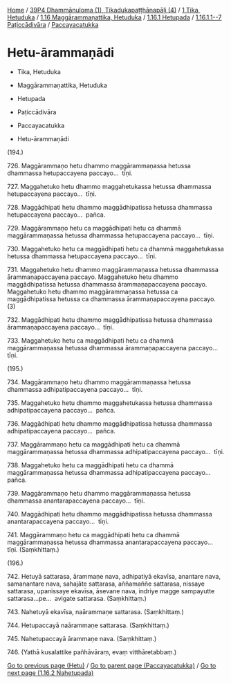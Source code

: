 
[Home](/) / [39P4 Dhammānuloma (1), Tikadukapaṭṭhānapāḷi (4)](../../../../...md) / [1 Tika, Hetuduka](../../../...md) / [1.16 Maggārammaṇattika, Hetuduka](../../...md) / [1.16.1 Hetupada](../...md) / [1.16.1.1--7 Paṭiccādivāra](...md) / [Paccayacatukka](../39P4/1/1.16/1.16.1/1.16.1.1--7/Paccayacatukka.md)

# Hetu-ārammaṇādi

* Tika, Hetuduka

* Maggārammaṇattika, Hetuduka

* Hetupada

* Paṭiccādivāra

* Paccayacatukka

* Hetu-ārammaṇādi

(194.)

726\. Maggārammaṇo hetu dhammo maggārammaṇassa hetussa dhammassa hetupaccayena paccayo…  tīṇi.

727\. Maggahetuko hetu dhammo maggahetukassa hetussa dhammassa hetupaccayena paccayo…  tīṇi.

728\. Maggādhipati hetu dhammo maggādhipatissa hetussa dhammassa hetupaccayena paccayo…  pañca.

729\. Maggārammaṇo hetu ca maggādhipati hetu ca dhammā maggārammaṇassa hetussa dhammassa hetupaccayena paccayo…  tīṇi.

730\. Maggahetuko hetu ca maggādhipati hetu ca dhammā maggahetukassa hetussa dhammassa hetupaccayena paccayo…  tīṇi.

731\. Maggahetuko hetu dhammo maggārammaṇassa hetussa dhammassa ārammaṇapaccayena paccayo. Maggahetuko hetu dhammo maggādhipatissa hetussa dhammassa ārammaṇapaccayena paccayo. Maggahetuko hetu dhammo maggārammaṇassa hetussa ca maggādhipatissa hetussa ca dhammassa ārammaṇapaccayena paccayo. (3)

732\. Maggādhipati hetu dhammo maggādhipatissa hetussa dhammassa ārammaṇapaccayena paccayo…  tīṇi.

733\. Maggahetuko hetu ca maggādhipati hetu ca dhammā maggārammaṇassa hetussa dhammassa ārammaṇapaccayena paccayo…  tīṇi.

(195.)

734\. Maggārammaṇo hetu dhammo maggārammaṇassa hetussa dhammassa adhipatipaccayena paccayo…  tīṇi.

735\. Maggahetuko hetu dhammo maggahetukassa hetussa dhammassa adhipatipaccayena paccayo…  pañca.

736\. Maggādhipati hetu dhammo maggādhipatissa hetussa dhammassa adhipatipaccayena paccayo…  pañca.

737\. Maggārammaṇo hetu ca maggādhipati hetu ca dhammā maggārammaṇassa hetussa dhammassa adhipatipaccayena paccayo…  tīṇi.

738\. Maggahetuko hetu ca maggādhipati hetu ca dhammā maggārammaṇassa hetussa dhammassa adhipatipaccayena paccayo…  pañca.

739\. Maggārammaṇo hetu dhammo maggārammaṇassa hetussa dhammassa anantarapaccayena paccayo…  tīṇi.

740\. Maggādhipati hetu dhammo maggādhipatissa hetussa dhammassa anantarapaccayena paccayo…  tīṇi.

741\. Maggārammaṇo hetu ca maggādhipati hetu ca dhammā maggārammaṇassa hetussa dhammassa anantarapaccayena paccayo…  tīṇi. (Saṃkhittaṃ.)

(196.)

742\. Hetuyā sattarasa, ārammaṇe nava, adhipatiyā ekavīsa, anantare nava, samanantare nava, sahajāte sattarasa, aññamaññe sattarasa, nissaye sattarasa, upanissaye ekavīsa, āsevane nava, indriye magge sampayutte sattarasa…pe…  avigate sattarasa. (Saṃkhittaṃ.)

743\. Nahetuyā ekavīsa, naārammaṇe sattarasa. (Saṃkhittaṃ.)

744\. Hetupaccayā naārammaṇe sattarasa. (Saṃkhittaṃ.)

745\. Nahetupaccayā ārammaṇe nava. (Saṃkhittaṃ.)

746\. (Yathā kusalattike pañhāvāraṃ, evaṃ vitthāretabbaṃ.)

[Go to previous page (Hetu)](Hetu.md) / [Go to parent page (Paccayacatukka)](../39P4/1/1.16/1.16.1/1.16.1.1--7/Paccayacatukka.md) / [Go to next page (1.16.2 Nahetupada)](../../../1.16.2.md)


